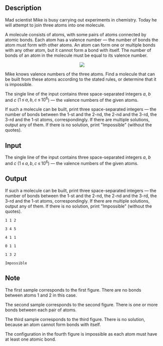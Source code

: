 ## Description

<div><p>Mad scientist Mike is busy carrying out experiments in chemistry. Today he will attempt to join three atoms into one molecule.</p><p>A molecule consists of atoms, with some pairs of atoms connected by atomic bonds. Each atom has a valence number — the number of bonds the atom must form with other atoms. An atom can form <span class="tex-font-style-bf">one or multiple</span> bonds with any other atom, but it cannot form a bond with itself. The number of bonds of an atom in the molecule must be equal to its valence number.</p><center> <img class="tex-graphics" src="file://CpsPJBYt.png" style="max-width: 100.0%;max-height: 100.0%;"> </center><p>Mike knows valence numbers of the three atoms. Find a molecule that can be built from these atoms according to the stated rules, or determine that it is impossible.</p></div><div class="input-specification"><p>The single line of the input contains three space-separated integers <span class="tex-span"><i>a</i></span>, <span class="tex-span"><i>b</i></span> and <span class="tex-span"><i>c</i></span> (<span class="tex-span">1 ≤ <i>a</i>, <i>b</i>, <i>c</i> ≤ 10<sup class="upper-index">6</sup></span>) — the valence numbers of the given atoms.</p></div><div class="output-specification"><p>If such a molecule can be built, print three space-separated integers — the number of bonds between the 1-st and the 2-nd, the 2-nd and the 3-rd, the 3-rd and the 1-st atoms, correspondingly. If there are multiple solutions, output any of them. If there is no solution, print "<span class="tex-font-style-tt">Impossible</span>" (without the quotes).</p></div>

## Input

<p>The single line of the input contains three space-separated integers <span class="tex-span"><i>a</i></span>, <span class="tex-span"><i>b</i></span> and <span class="tex-span"><i>c</i></span> (<span class="tex-span">1 ≤ <i>a</i>, <i>b</i>, <i>c</i> ≤ 10<sup class="upper-index">6</sup></span>) — the valence numbers of the given atoms.</p>

## Output

<p>If such a molecule can be built, print three space-separated integers — the number of bonds between the 1-st and the 2-nd, the 2-nd and the 3-rd, the 3-rd and the 1-st atoms, correspondingly. If there are multiple solutions, output any of them. If there is no solution, print "<span class="tex-font-style-tt">Impossible</span>" (without the quotes).</p>





```input1
1 1 2

```




```input2
3 4 5

```




```input3
4 1 1

```




```output1
0 1 1

```




```output2
1 3 2

```




```output3
Impossible

```



## Note

<p>The first sample corresponds to the first figure. There are no bonds between atoms 1 and 2 in this case.</p><p>The second sample corresponds to the second figure. There is one or more bonds between each pair of atoms.</p><p>The third sample corresponds to the third figure. There is no solution, because an atom cannot form bonds with itself.</p><p>The configuration in the fourth figure is impossible as each atom must have at least one atomic bond.</p>
